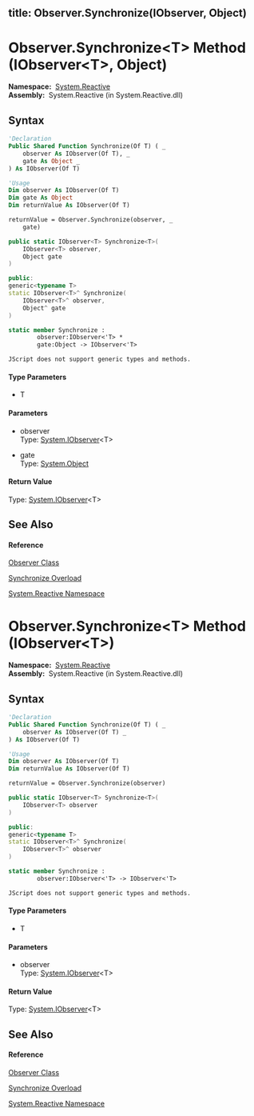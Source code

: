 title: Observer.Synchronize<T>(IObserver<T>, Object)
---
# Observer.Synchronize\<T\> Method (IObserver\<T\>, Object)

**Namespace:**  [System.Reactive](System.Reactive\System.Reactive.md)  
**Assembly:**  System.Reactive (in System.Reactive.dll)

## Syntax

```vb
'Declaration
Public Shared Function Synchronize(Of T) ( _
    observer As IObserver(Of T), _
    gate As Object _
) As IObserver(Of T)
```

```vb
'Usage
Dim observer As IObserver(Of T)
Dim gate As Object
Dim returnValue As IObserver(Of T)

returnValue = Observer.Synchronize(observer, _
    gate)
```

```csharp
public static IObserver<T> Synchronize<T>(
    IObserver<T> observer,
    Object gate
)
```

```c++
public:
generic<typename T>
static IObserver<T>^ Synchronize(
    IObserver<T>^ observer, 
    Object^ gate
)
```

```fsharp
static member Synchronize : 
        observer:IObserver<'T> * 
        gate:Object -> IObserver<'T> 
```

```jscript
JScript does not support generic types and methods.
```

#### Type Parameters

- T

#### Parameters

- observer  
  Type: [System.IObserver](https://msdn.microsoft.com/en-us/library/Dd783449)\<T\>

- gate  
  Type: [System.Object](https://msdn.microsoft.com/en-us/library/e5kfa45b)

#### Return Value

Type: [System.IObserver](https://msdn.microsoft.com/en-us/library/Dd783449)\<T\>

## See Also

#### Reference

[Observer Class](Observer\Observer.md)

[Synchronize Overload](Synchronize\Observer.Synchronize.md)

[System.Reactive Namespace](System.Reactive\System.Reactive.md)

# Observer.Synchronize\<T\> Method (IObserver\<T\>)

**Namespace:**  [System.Reactive](System.Reactive\System.Reactive.md)  
**Assembly:**  System.Reactive (in System.Reactive.dll)

## Syntax

```vb
'Declaration
Public Shared Function Synchronize(Of T) ( _
    observer As IObserver(Of T) _
) As IObserver(Of T)
```

```vb
'Usage
Dim observer As IObserver(Of T)
Dim returnValue As IObserver(Of T)

returnValue = Observer.Synchronize(observer)
```

```csharp
public static IObserver<T> Synchronize<T>(
    IObserver<T> observer
)
```

```c++
public:
generic<typename T>
static IObserver<T>^ Synchronize(
    IObserver<T>^ observer
)
```

```fsharp
static member Synchronize : 
        observer:IObserver<'T> -> IObserver<'T> 
```

```jscript
JScript does not support generic types and methods.
```

#### Type Parameters

- T

#### Parameters

- observer  
  Type: [System.IObserver](https://msdn.microsoft.com/en-us/library/Dd783449)\<T\>

#### Return Value

Type: [System.IObserver](https://msdn.microsoft.com/en-us/library/Dd783449)\<T\>

## See Also

#### Reference

[Observer Class](Observer\Observer.md)

[Synchronize Overload](Synchronize\Observer.Synchronize.md)

[System.Reactive Namespace](System.Reactive\System.Reactive.md)
